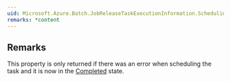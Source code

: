 ```yaml
---  
uid: Microsoft.Azure.Batch.JobReleaseTaskExecutionInformation.SchedulingError  
remarks: *content  
---  
```

  
## Remarks  
 This property is only returned if there was an error when scheduling the task and it is now in the [Completed](assetId:///T:Microsoft.Azure.Batch.Common.JobReleaseTaskState?qualifyHint=False&autoUpgrade=True) state.